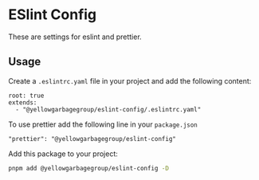 # ESlint Config

These are settings for eslint and prettier.

## Usage

Create a `.eslintrc.yaml` file in your project and add the following content:

```text
root: true
extends:
  - "@yellowgarbagegroup/eslint-config/.eslintrc.yaml"
```

To use prettier add the following line in your `package.json`

```text
"prettier": "@yellowgarbagegroup/eslint-config"
```

Add this package to your project:

```bash
pnpm add @yellowgarbagegroup/eslint-config -D
```